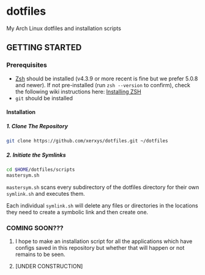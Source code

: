 # dotfiles
My Arch Linux dotfiles and installation scripts

## GETTING STARTED
### Prerequisites
- [Zsh](https://www.zsh.org) should be installed (v4.3.9 or more recent is fine but we prefer 5.0.8 and newer). If not pre-installed (run `zsh --version` to confirm), check the following wiki instructions here: [Installing ZSH](https://github.com/ohmyzsh/ohmyzsh/wiki/Installing-ZSH)
- `git` should be installed

#### Installation
##### 1. Clone The Repository

```sh
git clone https://github.com/xerxys/dotfiles.git ~/dotfiles
```

##### 2. Initiate the Symlinks

```sh
cd $HOME/dotfiles/scripts
mastersym.sh
```

`mastersym.sh` scans every subdirectory of the dotfiles directory for their own `symlink.sh` and executes them.

Each individual `symlink.sh` will delete any files or directories in the locations they need to create a symbolic link and then create one.

### COMING SOON???

1. I hope to make an installation script for all the applications which have configs saved in this repository but whether that will happen or not remains to be seen.

2. [UNDER CONSTRUCTION] 

